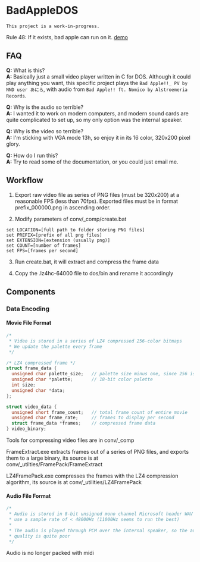 # BadAppleDOS
`This project is a work-in-progress.`

Rule 48: If it exists, bad apple can run on it.
[demo](https://streamable.com/yblq9)

## FAQ
**Q:** What is this?<br>
**A:** Basically just a small video player written in C for DOS. Although it could play anything you want, this specific project plays the `Bad Apple!!_ PV by NND user あにら`, with audio from `Bad Apple!! ft. Nomico by Alstroemeria Records`.

**Q:** Why is the audio so terrible?<br>
**A:** I wanted it to work on modern computers, and modern sound cards are quite complicated to set up, so my only option was the internal speaker.

**Q:** Why is the video so terrible?<br>
**A:** I'm sticking with VGA mode 13h, so enjoy it in its 16 color, 320x200 pixel glory.

**Q:** How do I run this?<br>
**A:** Try to read some of the documentation, or you could just email me.

## Workflow
1. Export raw video file as series of PNG files (must be 320x200) at a reasonable FPS (less than 70fps). Exported files must be in format prefix_000000.png in ascending order.

2. Modify parameters of conv/\_comp/create.bat
```
set LOCATION=[full path to folder storing PNG files]
set PREFIX=[prefix of all png files]
set EXTENSION=[extension (usually png)]
set COUNT=[number of frames]
set FPS=[frames per second]
```

3. Run create.bat, it will extract and compress the frame data

4. Copy the .lz4hc-64000 file to dos/bin and rename it accordingly

## Components
### Data Encoding
#### Movie File Format
``` c
/* 
 * Video is stored in a series of LZ4 compressed 256-color bitmaps 
 * We update the palette every frame
 */

/* LZ4 compressed frame */
struct frame_data {
  unsigned char palette_size;   // palette size minus one, since 256 is the limit
  unsigned char *palette;       // 18-bit color palette
  int size;
  unsigned char *data;
};

struct video_data {
  unsigned short frame_count;   // total frame count of entire movie
  unsigned char frame_rate;     // frames to display per second
  struct frame_data *frames;    // compressed frame data
} video_binary;

```

Tools for compressing video files are in conv/\_comp

FrameExtract.exe extracts frames out of a series of PNG files, and exports them to a large binary, its source is at conv/\_utilties/FramePack/FrameExtract

LZ4FramePack.exe compresses the frames with the LZ4 compression algorithm, its source is at conv/\_utilities/LZ4FramePack

#### Audio File Format
``` c
/* 
 * Audio is stored in 8-bit unsigned mono channel Microsoft header WAV data,
 * use a sample rate of < 48000Hz (11000Hz seems to run the best)
 *
 * The audio is played through PCM over the internal speaker, so the audio
 * quality is quite poor
 */

```
Audio is no longer packed with midi
